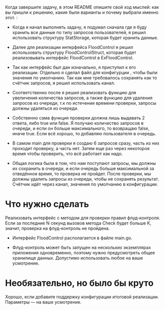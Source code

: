 Когда завершите задачу, в этом README опишите свой ход мыслей: как вы пришли к решению, какие были варианты и почему выбрали именно этот. :


- Когда я начал выполнять задачу, я подумал сначала где я буду хранить все данные по типу запросов пользователей, я решил использовать структуру StatStorage, которая будет хранить данные.
- Далее для реализации интерфейса FloodControl я решил использовать структуру FloodControlStruct, которая будет реализовывать интерфейс FloodControl в ExFloodControl.

- Так как интерфейс был дан изначально, я приступил к его реализации. Отдельно я сделал файл для конфигурции , чтобы были значения по умолчанию. Так как мне требовалось сохранять как то счётчик запросов, я решил использовать канал.

- Соответственно после я решил реализовать функцию для увеличения количества запросов, а также функцию для удаления запросов из очереди, т.к по истечении времени проверки, запросы должны удаляться из очереди.

- Собственно сама функция проверки должна лишь выдавать 2 ответа, либо true или false. Я получаю количество запросов в очереди, и если он больше максимального, то возвращаю false, иначе true.
Если всё хорошо, то добавляю пользователя в очередь. 

- В самом main для проверки я создаю 6 запросов сразу, часть из них проходит проверку, а часть нет. Затем еще раз через некоторое время чтобы проверить, что всё работает как надо.

- Общая логика была в том, что нам поступают запросы, мы должны их сохранить в очереди, и если очередь больше максимальной за отведённое время, то проверка не пройдет.
После проверки, мы должны удалить запросы из очереди, чтобы не сохранять результат. Счётчик идёт через канал, значения по умолчанию в конфигурации.




# Что нужно сделать

Реализовать интерфейс с методом для проверки правил флуд-контроля. Если за последние N секунд вызовов метода Check будет больше K, значит, проверка на флуд-контроль не пройдена.

- Интерфейс FloodControl располагается в файле main.go.

- Флуд-контроль может быть запущен на нескольких экземплярах приложения одновременно, поэтому нужно предусмотреть общее хранилище данных. Допустимо использовать любое на ваше усмотрение. 

# Необязательно, но было бы круто

Хорошо, если добавите поддержку конфигурации итоговой реализации. Параметры — на ваше усмотрение.
